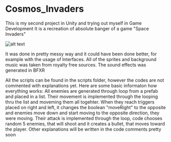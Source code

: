 # Cosmos_Invaders
This is my second project in Unity and trying out myself in Game Development
It is a recreation of absolute banger of a game "Space Invaders"

![alt text](https://i.postimg.cc/KjVs2sP5/image.png)

It was done in pretty messy way and it could have been done better, for example with the usage of Interfaces.
All of the sprites and background music was taken from royalty free sources.
The sound effects was generated in BFXR

All the scripts can be found in the scripts folder, however the codes are not commented with explanations yet.
Here are some basic informaton how everything works:
All enemies are generated through loop from a prefab and placed in a list.
Their movement is implemented through the looping thru the list and moveming them all togehter.
When they reach triggers placed on right and left, it changes the boolean "moveRight" to the opposite and enemies move down and start moving to the opposite direction, they were moving.
Their attack is implemented through the loop, code chooses random 5 enemies, that will shoot and it creates a bullet, that moves toward the player.
Other explanations will be written in the code comments pretty soon